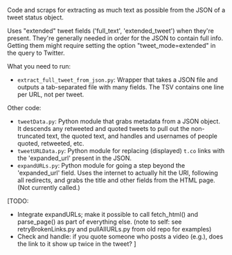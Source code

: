 Code and scraps for extracting as much text as possible from the JSON of a tweet status object. 

Uses "extended" tweet fields ('full_text', 'extended_tweet') when they're present. They're generally needed in order for the JSON to contain full info.
Getting them might require setting the option "tweet_mode=extended" in the query to Twitter.


What you need to run:

* `extract_full_tweet_from_json.py`: Wrapper that takes a JSON file and outputs a tab-separated file with many fields. The TSV contains one line per URL, not per tweet.


Other code:

* `tweetData.py`: Python module that grabs metadata from a JSON object. It descends any retweeted and quoted tweets to pull out the non-truncated text, the quoted text, and handles and usernames of people quoted, retweeted, etc.
* `tweetURLData.py`: Python module for replacing (displayed) `t.co` links with the 'expanded_url' present in the JSON.
* `expandURLs.py`: Python module for going a step beyond the 'expanded_url' field. Uses the internet to actually hit the URl, following all redirects, and grabs the title and other fields from the HTML page. (Not currently called.)


[TODO:
 
* Integrate expandURLs; make it possible to call fetch_html() and parse_page() as part of everything else. (note to self: see retryBrokenLinks.py and pullAllURLs.py from old repo for examples)
* Check and handle: if you quote someone who posts a video (e.g.), does the link to it show up twice in the tweet?
]
